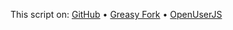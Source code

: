 This script on: [GitHub](https://github.com/t-fr/userscripts/tree/master/Der%20Leistungsschutzrecht-Warner) • [Greasy Fork](https://greasyfork.org/scripts/1194-der-leistungsschutzrecht-warner) • [OpenUserJS](https://openuserjs.org/scripts/tfr/Der_Leistungsschutzrecht-Warner)